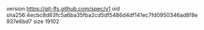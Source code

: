 version https://git-lfs.github.com/spec/v1
oid sha256:4ecbc8d63fc5a6ba35fba2cd5df5486d4df141ec7fd0950346ad8f8e937e6bd7
size 19102

